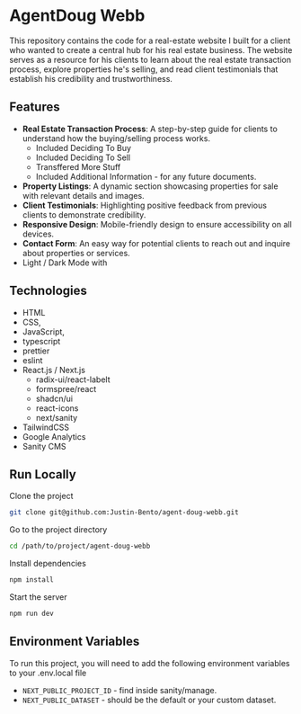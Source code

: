 # AgentDoug Webb

This repository contains the code for a real-estate website I built for a client who wanted to create a central hub for his real estate business. The website serves as a resource for his clients to learn about the real estate transaction process, explore properties he's selling, and read client testimonials that establish his credibility and trustworthiness. 

## Features

- **Real Estate Transaction Process**: A step-by-step guide for clients to understand how the buying/selling process works.
  - Included Deciding To Buy
  - Included Deciding To Sell
  - Transffered More Stuff 
  - Included Additional Information - for any future documents. 
- **Property Listings**: A dynamic section showcasing properties for sale with relevant details and images. 
- **Client Testimonials**: Highlighting positive feedback from previous clients to demonstrate credibility.
- **Responsive Design**: Mobile-friendly design to ensure accessibility on all devices.
- **Contact Form**: An easy way for potential clients to reach out and inquire about properties or services.
- Light / Dark Mode with 

## Technologies  

- HTML
- CSS, 
- JavaScript,
- typescript
- prettier
- eslint
- React.js / Next.js
  - radix-ui/react-labelt 
  - formspree/react
  - shadcn/ui
  - react-icons
  - next/sanity
- TailwindCSS
- Google Analytics
- Sanity CMS

## Run Locally  
  
Clone the project  
  
```bash  
git clone git@github.com:Justin-Bento/agent-doug-webb.git
```  
  
Go to the project directory  
  
```bash  
cd /path/to/project/agent-doug-webb  
```  
  
Install dependencies  
  
```bash  
npm install  
```  
  
Start the server  
  
```bash  
npm run dev  
```

## Environment Variables  
  
To run this project, you will need to add the following environment variables to your .env.local file

- ``NEXT_PUBLIC_PROJECT_ID`` - find inside sanity/manage.
- ``NEXT_PUBLIC_DATASET`` - should be the default or your custom dataset.
